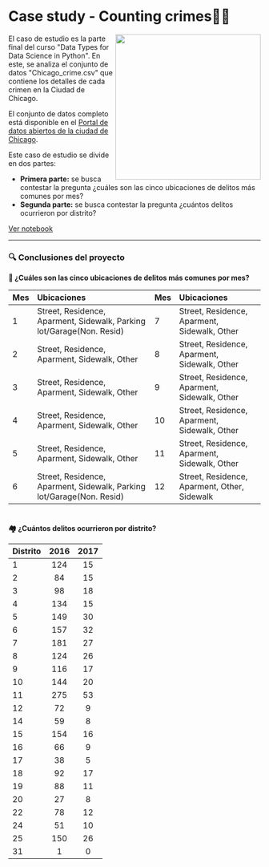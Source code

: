 # Case study - Counting crimes👩‍✈️
<img width="290" align="right" src="https://i.pinimg.com/564x/bb/7b/60/bb7b602f8c1a7ba619bd929d0d321a00.jpg" />

El caso de estudio es la parte final del curso "Data Types for Data Science in Python". En este, se analiza el conjunto de datos "Chicago_crime.csv" que contiene los detalles de cada crimen en la Ciudad de Chicago. 

El conjunto de datos completo está disponible en el [Portal de datos abiertos de la ciudad de Chicago](http://www.data.cityofchicago.org/).

Este caso de estudio se divide en dos partes:

- **Primera parte:** se busca contestar la pregunta ¿cuáles son las cinco ubicaciones de delitos más comunes por mes?
- **Segunda parte:** se busca contestar la pregunta ¿cuántos delitos ocurrieron por distrito?

[Ver notebook]()

---

### 🔍 Conclusiones del proyecto

**📍 ¿Cuáles son las cinco ubicaciones de delitos más comunes por mes?**

Mes | Ubicaciones | Mes | Ubicaciones
:-- | :-- | :-- | :--
1 | Street, Residence, Aparment, Sidewalk, Parking lot/Garage(Non. Resid) | 7 | Street, Residence, Aparment, Sidewalk, Other 
2 | Street, Residence, Aparment, Sidewalk, Other | 8 | Street, Residence, Aparment, Sidewalk, Other 
3 | Street, Residence, Aparment, Sidewalk, Other | 9 | Street, Residence, Aparment, Sidewalk, Other 
4 | Street, Residence, Aparment, Sidewalk, Other | 10 | Street, Residence, Aparment, Sidewalk, Other 
5 | Street, Residence, Aparment, Sidewalk, Other | 11 | Street, Residence, Aparment, Sidewalk, Other 
6 | Street, Residence, Aparment, Sidewalk, Parking lot/Garage(Non. Resid)  | 12 | Street, Residence, Aparment, Other, Sidewalk


#
**🏘 ¿Cuántos delitos ocurrieron por distrito?**

Distrito | 2016 | 2017 
:-- | :--: | :--:
1 | 124| 15
2| 84 | 15
3| 98 | 18
4 | 134| 15
5| 149| 30
6 | 157| 32
7 |181|27
8|124| 26
9| 116| 17
10 | 144| 20
11 | 275| 53
12 | 72| 9
14 |59| 8
15 |154| 16
16|66| 9
17 |38| 5
18 | 92| 17
19 | 88| 11
20 |27| 8
22 | 78|12
24 | 51| 10
25 | 150| 26
31 | 1|0
